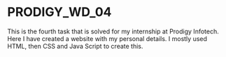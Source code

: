 # PRODIGY_WD_04
This is the fourth task that is solved for my internship at Prodigy Infotech. Here I have created a website with my personal details. I mostly used HTML, then CSS and Java Script to create this.
